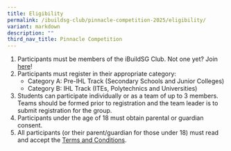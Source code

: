 ```yaml
---
title: Eligibility
permalink: /ibuildsg-club/pinnacle-competition-2025/eligibility/
variant: markdown
description: ""
third_nav_title: Pinnacle Competition
---
```

<ol>
	<li>Participants must be members of the iBuildSG Club. Not one yet? Join
<a href="https://form.gov.sg/5f113808dba1d90011ca8ff3" rel="noopener noreferrer nofollow" target="_blank">here</a>!
	</li>
	<li>Participants must register in their appropriate category:
		<ul>
			<li>Category A: Pre-IHL Track (Secondary Schools and Junior Colleges)</li>
			<li>Category B: IHL Track (ITEs, Polytechnics and Universities)</li>
		</ul>
	</li>
	<li>Students can participate individually or as a team of up to 3 members. Teams should be formed prior to registration and the team leader is to submit registration for the group.</li>
	<li>Participants under the age of 18 must obtain parental or guardian consent.</li>
	<li>All participants (or their parent/guardian for those under 18) must read and accept the <a target="_blank" rel="noopener noreferrer nofollow" href="/files/The_iBuildSG_Club_Pinnacle_Competition_2025_Terms_and_Conditions.pdf">Terms and Conditions</a>.</li>
</ol>